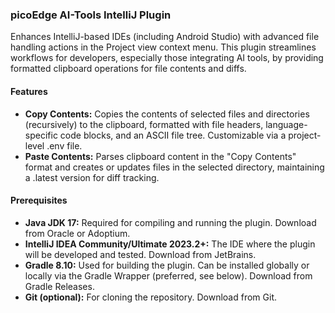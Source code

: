 ### picoEdge AI-Tools IntelliJ Plugin
Enhances IntelliJ-based IDEs (including Android Studio) with advanced file handling actions in the Project view context menu. This plugin streamlines workflows for developers, especially those integrating AI tools, by providing formatted clipboard operations for file contents and diffs.

#### Features
* **Copy Contents:** Copies the contents of selected files and directories (recursively) to the clipboard, formatted with file headers, language-specific code blocks, and an ASCII file tree. Customizable via a project-level .env file.
* **Paste Contents:** Parses clipboard content in the "Copy Contents" format and creates or updates files in the selected directory, maintaining a .latest version for diff tracking.

#### Prerequisites
* **Java JDK 17:** Required for compiling and running the plugin. Download from Oracle or Adoptium.
* **IntelliJ IDEA Community/Ultimate 2023.2+:** The IDE where the plugin will be developed and tested. Download from JetBrains.
* **Gradle 8.10:** Used for building the plugin. Can be installed globally or locally via the Gradle Wrapper (preferred, see below). Download from Gradle Releases.
* **Git (optional):** For cloning the repository. Download from Git.
